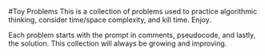 #Toy Problems
This is a collection of problems used to practice algorithmic thinking, consider time/space complexity, and kill time. Enjoy.

Each problem starts with the prompt in comments, pseudocode, and lastly, the solution. This collection will always be growing and improving. 

